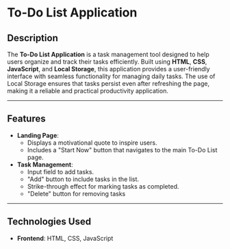 # To-Do List Application

## Description
The **To-Do List Application** is a task management tool designed to help users organize and track their tasks efficiently. Built using **HTML**, **CSS**, **JavaScript**, and **Local Storage**, this application provides a user-friendly interface with seamless functionality for managing daily tasks. The use of Local Storage ensures that tasks persist even after refreshing the page, making it a reliable and practical productivity application.

---

## Features
- **Landing Page**:
  - Displays a motivational quote to inspire users.
  - Includes a "Start Now" button that navigates to the main To-Do List page.
- **Task Management**:
  - Input field to add tasks.
  - "Add" button to include tasks in the list.
  - Strike-through effect for marking tasks as completed.
  - "Delete" button for removing tasks

---

## Technologies Used
- **Frontend**: HTML, CSS, JavaScript





